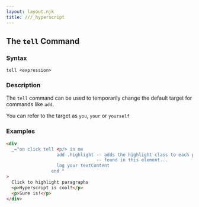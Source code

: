 ```yaml
---
layout: layout.njk
title: ///_hyperscript
---
```


## The `tell` Command

### Syntax

```ebnf
tell <expression>
```

### Description

The `tell` command can be used to temporarily change the default target for commands like `add`.

You can refer to the target as `you`, `your` or `yourself`

### Examples

```html
<div
  _="on click tell <p/> in me 
                   add .highlight -- adds the highlight class to each p
                                  -- found in this element...
                   log your textContent
                 end "
>
  Click to highlight paragraphs
  <p>Hyperscript is cool!</p>
  <p>Sure is!</p>
</div>
```
